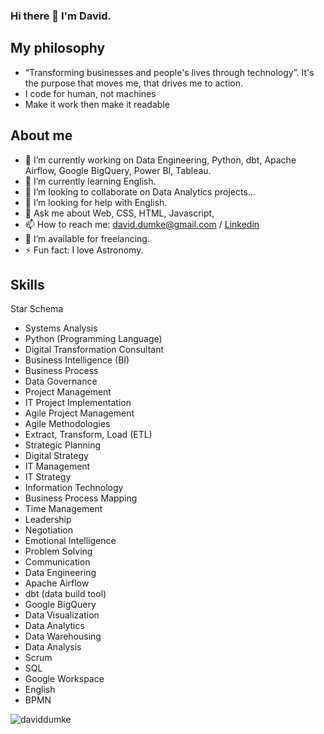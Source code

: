 ### Hi there 👋 I'm David.

<!--
**daviddumke/daviddumke** is a ✨ _special_ ✨ repository because its `README.md` (this file) appears on your GitHub profile.

Here are some ideas to get you started:

- 🔭 I’m currently working on ...
- 🌱 I’m currently learning ...
- 👯 I’m looking to collaborate on ...
- 🤔 I’m looking for help with ...
- 💬 Ask me about ...
- 📫 How to reach me: ...
- 😄 Pronouns: ...
- ⚡ Fun fact: ...
-->


**My philosophy**
---

- “Transforming businesses and people's lives through technology”. It's the purpose that moves me, that drives me to action.
- I code for human, not machines
- Make it work then make it readable



**About me**
---
- 🔭 I’m currently working on Data Engineering, Python, dbt, Apache Airflow, Google BigQuery, Power BI, Tableau.
- 🌱 I’m currently learning English.
- 👯 I’m looking to collaborate on Data Analytics projects...
- 🤔 I’m looking for help with English.
- 💬 Ask me about Web, CSS, HTML, Javascript, 
- 📫 How to reach me: david.dumke@gmail.com / [Linkedin](https://www.linkedin.com/in/daviddumke/)
- 🤝 I’m available for freelancing.
- ⚡ Fun fact: I love Astronomy.


**Skills**
---

Star Schema

- Systems Analysis
- Python (Programming Language)
- Digital Transformation Consultant
- Business Intelligence (BI)
- Business Process
- Data Governance
- Project Management
- IT Project Implementation
- Agile Project Management
- Agile Methodologies
- Extract, Transform, Load (ETL)
- Strategic Planning
- Digital Strategy
- IT Management
- IT Strategy
- Information Technology
- Business Process Mapping
- Time Management
- Leadership
- Negotiation
- Emotional Intelligence
- Problem Solving
- Communication
- Data Engineering
- Apache Airflow
- dbt (data build tool)
- Google BigQuery
- Data Visualization
- Data Analytics
- Data Warehousing
- Data Analysis
- Scrum
- SQL
- Google Workspace
- English
- BPMN

![daviddumke](https://camo.githubusercontent.com/2309797487e5e969659a3b545c96151807b04120a9cc2985f632ec94ba00c9f3/68747470733a2f2f6d656469612e67697068792e636f6d2f6d656469612f53576f536b4e36447854737a71494b4571762f67697068792e676966)
